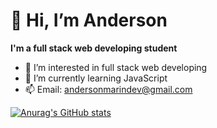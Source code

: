 # 👋 **Hi, I’m Anderson**

**I'm a full stack web developing student**



- 👀 I’m interested in full stack web developing
- 🌱 I’m currently learning JavaScript
- 📫 Email: andersonmarindev@gmail.com

[![Anurag's GitHub stats](https://github-readme-stats.vercel.app/api?username=anmarinur)](https://github.com/anuraghazra/github-readme-stats)
      
    

    

